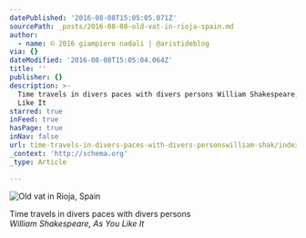 ```yaml
---
datePublished: '2016-08-08T15:05:05.071Z'
sourcePath: _posts/2016-08-08-old-vat-in-rioja-spain.md
author:
  - name: © 2016 giampiero nadali | @aristideblog
via: {}
dateModified: '2016-08-08T15:05:04.064Z'
title: ''
publisher: {}
description: >-
  Time travels in divers paces with divers persons William Shakespeare, As You
  Like It
starred: true
inFeed: true
hasPage: true
inNav: false
url: time-travels-in-divers-paces-with-divers-personswilliam-shak/index.html
_context: 'http://schema.org'
_type: Article

---
```

![Old vat in Rioja, Spain](https://the-grid-user-content.s3-us-west-2.amazonaws.com/47c51e54-9943-402e-a289-d585430b0a65.jpg)

Time travels in divers paces with divers persons  
_William Shakespeare, As You Like It_